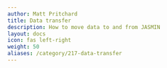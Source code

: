 ```yaml
---
author: Matt Pritchard
title: Data transfer
description: How to move data to and from JASMIN
layout: docs
icon: fas left-right
weight: 50
aliases: /category/217-data-transfer
---
```


